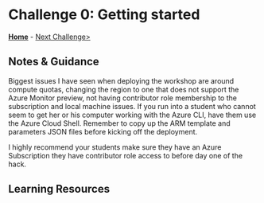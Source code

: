 # Challenge 0: Getting started

**[Home](../README.md)** - [Next Challenge>](./01-Alerts-Activity-Logs-And-Service-Health.md)

## Notes & Guidance

Biggest issues I have seen when deploying the workshop are around compute quotas, changing the region to one that does not support the Azure Monitor preview, not having contributor role membership to the subscription and local machine issues.  If you run into a student who cannot seem to get her or his computer working with the Azure CLI, have them use the Azure Cloud Shell.  Remember to copy up the ARM template and parameters JSON files before kicking off the deployment.

I highly recommend your students make sure they have an Azure Subscription they have contributor role access to before day one of the hack.  

## Learning Resources
